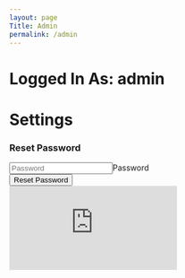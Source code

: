 ```yaml
---
layout: page
Title: Admin
permalink: /admin
---
```

<h1>Logged In As: admin</h1>
<div id="login-container">
    <form style="align-items: start!important;" id="login-form" method="POST" action="https://challenge.fordhamcss.org/reset-password">
        <h1>Settings</h1>
        <h3>Reset Password</h3>
        <div class="form__group field login-input">
            <input name="password" id="LOGIN_PASS" type="password" class="form__field" id="password" placeholder="Password"><label class="form__label" for="LOGIN_PASS">Password</label>
        </div>
        <div class="form__group field">
            <input type="submit" class="btn" value="Reset Password">
        </div>
        <iframe  onerror="iframe.style.display='none'" id="settings" src="https://challenge.fordhamcss.org/admin" frameborder="0"></iframe>
    </form>
</div>
<script defer>
    const urlParams = new URLSearchParams(window.location.search);
    let errors = urlParams.getAll('err')
    if (errors.length > 0) { 
        document.querySelector("#login-error").innerHTML = atob(errors[0]) 
    }
    let iframe = document.querySelector('iframe')
    iframe.addEventListener('load', ()=> {
        console.log(iframe.contentWindow)
    })
    window.addEventListener('message', (e)=> {
        if (e.data === "closeme") {
            iframe.remove()
        }
    })
</script>
<!--This totally has nothing to do with anything
[sum( [int(j) for j in str(int(val)*(((i+1)%2)+1))] ) for i, val in enumerate(str(x)[::-1])]
-->